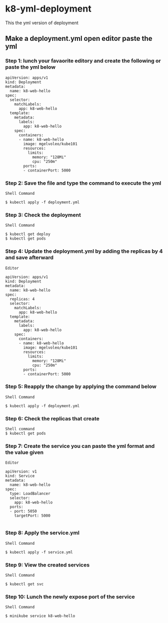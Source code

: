 # k8-yml-deployment
This the yml version of deployment 

## Make a deployment.yml open editor paste the yml

### Step 1: lunch your favaorite editory and create the following or paste the yml below
```
apiVersion: apps/v1
kind: Deployment
metadata:
  name: k8-web-hello
spec:
  selector:
    matchLabels:
      app: k8-web-hello
  template:
    metadata:
      labels:
        app: k8-web-hello
    spec:
      containers:
      - name: k8-web-hello
        image: mgelvoleo/kube101
        resources:
          limits:
            memory: "128Mi"
            cpu: "250m"
        ports:
        - containerPort: 5000

```

### Step 2: Save the file and type the command to execute the yml

```
Shell Command

$ kubectl apply -f deployment.yml
```

### Step 3: Check the deployment

```
Shell Command

$ kubectl get deploy
$ kubectl get pods
```

### Step 4: Update the deployment.yml by adding the replicas by 4 and save afterward

```
Editor

apiVersion: apps/v1
kind: Deployment
metadata:
  name: k8-web-hello
spec:
  replicas: 4
  selector:
    matchLabels:
      app: k8-web-hello
  template:
    metadata:
      labels:
        app: k8-web-hello
    spec:
      containers:
      - name: k8-web-hello
        image: mgelvoleo/kube101
        resources:
          limits:
            memory: "128Mi"
            cpu: "250m"
        ports:
        - containerPort: 5000

```

### Step 5: Reapply the change by applying the command below

```
Shell Command

$ kubectl apply -f deployment.yml

```
### Step 6: Check the replicas that create

```
Shell command
$ kubectl get pods
```

### Step 7: Create the service you can paste the yml format and the value given

```
Editor

apiVersion: v1
kind: Service
metadata:
  name: k8-web-hello
spec:
  type: LoadBalancer
  selector:
    app: k8-web-hello
  ports:
  - port: 5050
    targetPort: 5000


```

### Step 8: Apply the service.yml

```
Shell Command

$ kubectl apply -f service.yml
```


### Step 9: View the created services
```
Shell Command

$ kubectl get svc
```


### Step 10: Lunch the newly expose port of the service

```
Shell Command

$ minikube service k8-web-hello

```
